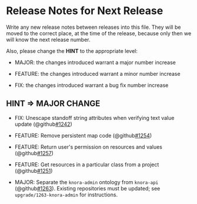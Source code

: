 # Release Notes for Next Release

Write any new release notes between releases into this file. They will be moved to the correct place,
at the time of the release, because only then we will know the next release number.

Also, please change the **HINT** to the appropriate level:

- MAJOR: the changes introduced warrant a major number increase

- FEATURE: the changes introduced warrant a minor number increase

- FIX: the changes introduced warrant a bug fix number increase


## HINT => MAJOR CHANGE

- FIX: Unescape standoff string attributes when verifying text value update (@github[#1242](#1242))

- FEATURE: Remove persistent map code (@github[#1254](#1254))

- FEATURE: Return user's permission on resources and values (@github[#1257](#1257))

- FEATURE: Get resources in a particular class from a project (@github[#1251](#1251))

- MAJOR: Separate the `knora-admin` ontology from `knora-api` (@github[#1263](#1263)).
  Existing repositories must be updated; see `upgrade/1263-knora-admin` for instructions.
